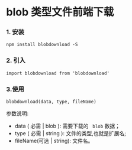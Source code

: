 # blob 类型文件前端下载

### 1. 安装
```
npm install blobdownload -S
```

### 2. 引入
```
import blobdownload from 'blobdownload'
```

### 3.使用
```
blobdownload(data, type, fileName)
```
参数说明:
- data ( 必需 | blob ):  需要下载的 ``` blob``` 数据；
- type ( 必需 | string ):  文件的类型,也就是扩展名;
- fileName(可选 | string): 文件名。